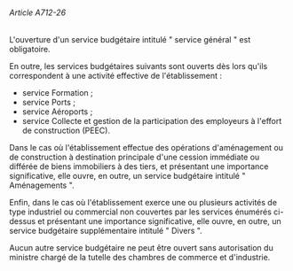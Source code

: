 ###### Article A712-26

L'ouverture d'un service budgétaire intitulé " service général " est obligatoire.

En outre, les services budgétaires suivants sont ouverts dès lors qu'ils correspondent à une activité effective de l'établissement :

- service Formation ;
- service Ports ;
- service Aéroports ;
- service Collecte et gestion de la participation des employeurs à l'effort de construction (PEEC).

Dans le cas où l'établissement effectue des opérations d'aménagement ou de construction à destination principale d'une cession immédiate ou différée de biens immobiliers à des tiers, et présentant une importance significative, elle ouvre, en outre, un service budgétaire intitulé " Aménagements ".

Enfin, dans le cas où l'établissement exerce une ou plusieurs activités de type industriel ou commercial non couvertes par les services énumérés ci-dessus et présentant une importance significative, elle ouvre, en outre, un service budgétaire supplémentaire intitulé " Divers ".

Aucun autre service budgétaire ne peut être ouvert sans autorisation du ministre chargé de la tutelle des chambres de commerce et d'industrie.

